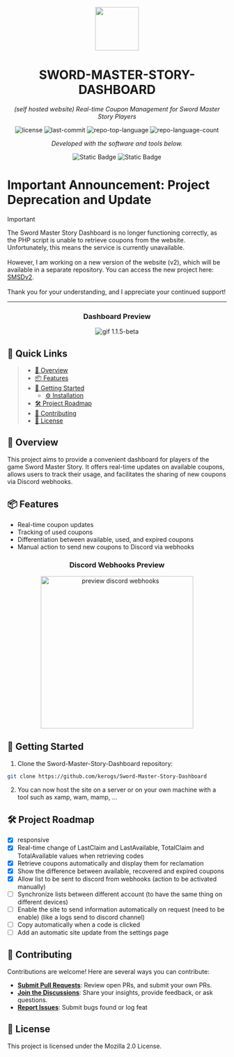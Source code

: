 <p align="center">
  <img src="src/img/icon.png" width="100" />
</p>
<p align="center">
    <h1 align="center">SWORD-MASTER-STORY-DASHBOARD</h1>
</p>
<p align="center">
    <em>(self hosted website) Real-time Coupon Management for Sword Master Story Players </em>
</p>
<p align="center">
	<img src="https://img.shields.io/github/license/kerogs/Sword-Master-Story-Dashboard?style=flat&color=0080ff" alt="license">
	<img src="https://img.shields.io/github/last-commit/kerogs/Sword-Master-Story-Dashboard?style=flat&logo=git&logoColor=white&color=0080ff" alt="last-commit">
	<img src="https://img.shields.io/github/languages/top/kerogs/Sword-Master-Story-Dashboard?style=flat&color=0080ff" alt="repo-top-language">
	<img src="https://img.shields.io/github/languages/count/kerogs/Sword-Master-Story-Dashboard?style=flat&color=0080ff" alt="repo-language-count">
<p>
<p align="center">
		<em>Developed with the software and tools below.</em>
</p>
<p align="center">
<img alt="Static Badge" src="https://img.shields.io/badge/PHP-%23777BB4?style=for-the-badge&logo=php&logoColor=fff">
<img alt="Static Badge" src="https://img.shields.io/badge/SCSS-%23CC6699?style=for-the-badge&logo=sass&logoColor=ffffff">
</p>


<!-- IMPORTANT -->
# Important Announcement: Project Deprecation and Update

> [!IMPORTANT]
> The Sword Master Story Dashboard is no longer functioning correctly, as the PHP script is unable to retrieve coupons from the website. Unfortunately, this means the service is currently unavailable. <br><br> However, I am working on a new version of the website (v2), which will be available in a separate repository. You can access the new project here: [SMSDv2](https://github.com/kerogs/SMSDv2). <br><br> Thank you for your understanding, and I appreciate your continued support!
<hr>

<center><h3>Dashboard Preview</h3></center>
<div align="center"> 
<img src="./src/preview/1-1-5-beta.gif" alt="gif 1.1.5-beta">
</div>

## 🔗 Quick Links

> - [📍 Overview](#-overview)
> - [📦 Features](#-features)
> - [🚀 Getting Started](#-getting-started)
>   - [⚙️ Installation](#️-installation)
> - [🛠 Project Roadmap](#-project-roadmap)
> - [🤝 Contributing](#-contributing)
> - [📄 License](#-license)

## 📍 Overview

This project aims to provide a convenient dashboard for players of the game Sword Master Story. It offers real-time updates on available coupons, allows users to track their usage, and facilitates the sharing of new coupons via Discord webhooks.

## 📦 Features
- Real-time coupon updates
- Tracking of used coupons
- Differentiation between available, used, and expired coupons
- Manual action to send new coupons to Discord via webhooks

<center><h3>Discord Webhooks Preview</h3></center>
<div align="center">
<img src="./src/preview/webhooks.png" alt="preview discord webhooks" height="350"> 
</div>

## 🚀 Getting Started

1. Clone the Sword-Master-Story-Dashboard repository:

```sh
git clone https://github.com/kerogs/Sword-Master-Story-Dashboard
```

2. You can now host the site on a server or on your own machine with a tool such as xamp, wam, mamp, ...

## 🛠 Project Roadmap
- [x] responsive
- [x] Real-time change of LastClaim and LastAvailable, TotalClaim and TotalAvailable values when retrieving codes
- [x] Retrieve coupons automatically and display them for reclamation
- [x] Show the difference between available, recovered and expired coupons
- [x] Allow list to be sent to discord from webhooks (action to be activated manually)
- [ ] Synchronize lists between different account (to have the same thing on different devices)
- [ ] Enable the site to send information automatically on request (need to be enable) (like a logs send to discord channel)
- [ ] Copy automatically when a code is clicked
- [ ] Add an automatic site update from the settings page

## 🤝 Contributing

Contributions are welcome! Here are several ways you can contribute:

- **[Submit Pull Requests](https://github.com/kerogs/Sword-Master-Story-Dashboard/blob/main/CONTRIBUTING.md)**: Review open PRs, and submit your own PRs.
- **[Join the Discussions](https://github.com/kerogs/Sword-Master-Story-Dashboard/discussions)**: Share your insights, provide feedback, or ask questions.
- **[Report Issues](https://github.com/kerogs/Sword-Master-Story-Dashboard/issues)**: Submit bugs found or log feat


## 📄 License
This project is licensed under the Mozilla 2.0 License.

## 